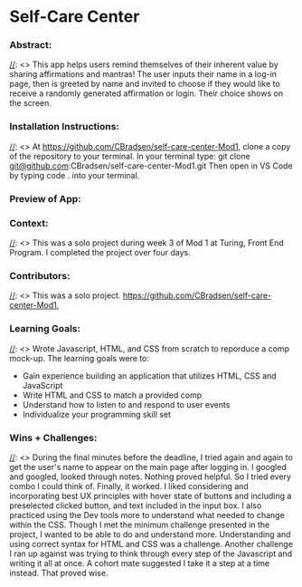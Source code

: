
# Self-Care Center 

### Abstract:
[//]: <> This app helps users remind themselves of their inherent value by sharing affirmations and mantras! The user inputs their name in a log-in page, then is greeted by name and invited to choose if they would like to receive a randomly generated affirmation or login. Their choice shows on the screen. 


### Installation Instructions:
[//]: <> At https://github.com/CBradsen/self-care-center-Mod1, clone a copy of the repository to your terminal.
In your terminal type: git clone git@github.com:CBradsen/self-care-center-Mod1.git
Then open in VS Code by typing    code .    into your terminal.

### Preview of App:
[//]: <> 

### Context:
[//]: <> This was a solo project during week 3 of Mod 1 at Turing, Front End Program. I completed the project over four days. 

### Contributors:
[//]: <> This was a solo project. https://github.com/CBradsen/self-care-center-Mod1,

### Learning Goals:
[//]: <> Wrote Javascript, HTML, and CSS from scratch to reporduce a comp mock-up. The learning goals were to: 

- Gain experience building an application that utilizes HTML, CSS and JavaScript
- Write HTML and CSS to match a provided comp
- Understand how to listen to and respond to user events
- Individualize your programming skill set

### Wins + Challenges:
[//]: <> During the final minutes before the deadline, I tried again and again to get the user's name to appear on the main page after logging in. I googled and googled, looked through notes. Nothing proved helpful. So I tried every combo I could think of. Finally, it worked. I liked considering and incorporating best UX principles with hover state of buttons and including a preselected clicked button, and text included in the input box. I also practiced using the Dev tools more to understand what needed to change within the CSS.
Though I met the minimum challenge presented in the project, I wanted to be able to do and understand more. Understanding and using correct syntax for HTML and CSS was a challenge. Another challenge I ran up against was trying to think through every step of the Javascript and writing it all at once. A cohort mate suggested I take it a step at a time instead. That proved wise. 
